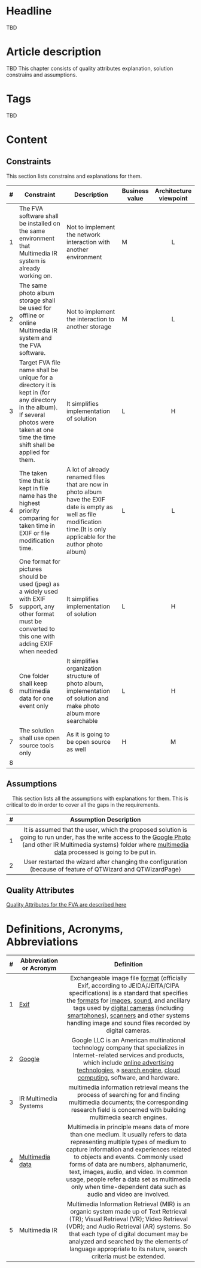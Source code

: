 # Headline
TBD

# Article description
TBD 
This chapter consists of quality attributes explanation, solution constrains and assumptions. 

# Tags
TBD

# Content
## Constraints
This section lists constrains and explanations for them. 

| # | Constraint  | Description | Business value | Architecture viewpoint |
| - | ------------------------|----|----|:--------------:|
| 1 | The FVA software shall be installed on the same environment that Multimedia IR system is already working on. | Not to implement the network interaction with another environment | M | L |
| 2 | The same photo album storage shall be used for offline or online Multimedia IR system and the FVA software. | Not to implement the interaction to another storage | M | L |
| 3 | Target FVA file name shall be unique for a directory it is kept in (for any directory in the album). If several photos were taken at one time the time shift shall be applied for them. | It simplifies implementation of solution | L | H |
| 4 | The taken time that is kept in file name has the highest priority comparing for taken time in EXIF or file modification time. | A lot of already renamed files that are now in photo album have the EXIF date is empty as well as file modification time.(It is only applicable for the author photo album) | L | L |
| 5 | One format for pictures should be used (jpeg) as a widely used with EXIF support, any other format must be converted to this one with adding EXIF when needed | It simplifies implementation of solution | L | H |
| 6 | One folder shall keep multimedia data for one event only | It simplifies organization structure of photo album, implementation of solution and make photo album more searchable  | L | H |
| 7 | The solution shall use open source tools only | As it is going to be open source as well | H | M |
| 8 |  |  |  |  |

## Assumptions
&nbsp;&nbsp;&nbsp; This section lists all the assumptions with explanations for them. 
This is critical to do in order to cover all the gaps in the requirements.

| # | Assumption Description  | 
| - |:--------------:|
| 1 | It is assumed that the user, which the proposed solution is going to run under, has the write access to the [Google Photo](https://en.wikipedia.org/wiki/Google_Photos) (and other IR Multimedia systems) folder where [multimedia data](https://link.springer.com/referenceworkentry/10.1007%2F978-0-387-39940-9_1008) processed is going to be put in. | 
| 2 | User restarted the wizard after changing the configuration (because of feature of QTWizard and QTWizardPage) |

## Quality Attributes
[Quality Attributes for the FVA are described here](QUALITYATTRIBUTES_FVA.md)

# Definitions, Acronyms, Abbreviations
| # | Abbreviation or Acronym | Definition     |
| - | ------------------------|:--------------:|
| 1 | [Exif](https://en.wikipedia.org/wiki/Exif)| Exchangeable image file [format](https://en.wikipedia.org/wiki/File_format) (officially Exif, according to JEIDA/JEITA/CIPA specifications) is a standard that specifies the [formats](https://en.wikipedia.org/wiki/File_format) for [images](https://en.wikipedia.org/wiki/Image), [sound](https://en.wikipedia.org/wiki/Sound), and ancillary tags used by [digital cameras](https://en.wikipedia.org/wiki/Digital_camera) (including [smartphones](https://en.wikipedia.org/wiki/Smartphone)), [scanners](https://en.wikipedia.org/wiki/Image_scanner) and other systems handling image and sound files recorded by digital cameras.|
| 2 | [Google](https://en.wikipedia.org/wiki/Google)| Google LLC is an American multinational technology company that specializes in Internet-related services and products, which include [online advertising technologies](https://en.wikipedia.org/wiki/Online_advertising), a [search engine](https://en.wikipedia.org/wiki/Search_engine), [cloud computing](https://en.wikipedia.org/wiki/Cloud_computing), software, and hardware.|
| 3 | IR Multimedia Systems |multimedia information retrieval means the process of searching for and finding multimedia documents; the corresponding research field is concerned with building multimedia search engines. |
| 4 | [Multimedia data](https://link.springer.com/referenceworkentry/10.1007%2F978-0-387-39940-9_1008)| Multimedia in principle means data of more than one medium. It usually refers to data representing multiple types of medium to capture information and experiences related to objects and events. Commonly used forms of data are numbers, alphanumeric, text, images, audio, and video. In common usage, people refer a data set as multimedia only when time-dependent data such as audio and video are involved.|
| 5 | Multimedia IR| Multimedia Information Retrieval (MIR) is an organic system made up of Text Retrieval (TR); Visual Retrieval (VR); Video Retrieval (VDR); and Audio Retrieval (AR) systems. So that each type of digital document may be analyzed and searched by the elements of language appropriate to its nature, search criteria must be extended.|

